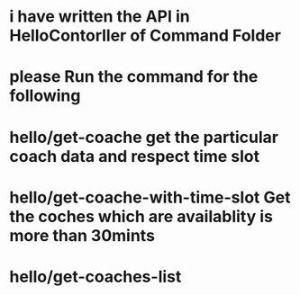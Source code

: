 # i have written the API in HelloContorller of Command Folder

# please Run the command for the following
 # hello/get-coache                 get the particular coach data and respect time slot
 #   hello/get-coache-with-time-slot  Get the  coches which are availablity is more than  30mints
 # hello/get-coaches-list
